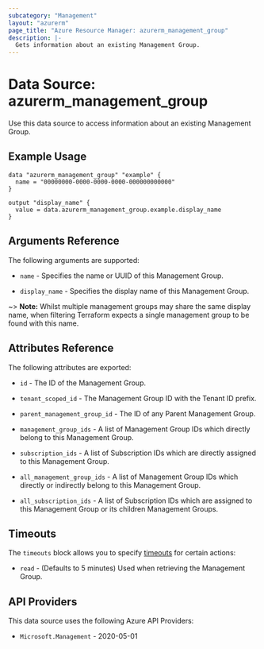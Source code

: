 ```yaml
---
subcategory: "Management"
layout: "azurerm"
page_title: "Azure Resource Manager: azurerm_management_group"
description: |-
  Gets information about an existing Management Group.
---
```


# Data Source: azurerm_management_group

Use this data source to access information about an existing Management Group.

## Example Usage

```hcl
data "azurerm_management_group" "example" {
  name = "00000000-0000-0000-0000-000000000000"
}

output "display_name" {
  value = data.azurerm_management_group.example.display_name
}
```

## Arguments Reference

The following arguments are supported:

* `name` - Specifies the name or UUID of this Management Group.

* `display_name` - Specifies the display name of this Management Group.

~> **Note:** Whilst multiple management groups may share the same display name, when filtering Terraform expects a single management group to be found with this name.

## Attributes Reference

The following attributes are exported:

* `id` - The ID of the Management Group.

* `tenant_scoped_id` - The Management Group ID with the Tenant ID prefix.

* `parent_management_group_id` - The ID of any Parent Management Group.

* `management_group_ids` - A list of Management Group IDs which directly belong to this Management Group.

* `subscription_ids` - A list of Subscription IDs which are directly assigned to this Management Group.

* `all_management_group_ids` - A list of Management Group IDs which directly or indirectly belong to this Management Group.

* `all_subscription_ids` - A list of Subscription IDs which are assigned to this Management Group or its children Management Groups.

## Timeouts

The `timeouts` block allows you to specify [timeouts](https://developer.hashicorp.com/terraform/language/resources/configure#define-operation-timeouts) for certain actions:

* `read` - (Defaults to 5 minutes) Used when retrieving the Management Group.

## API Providers
<!-- This section is generated, changes will be overwritten -->
This data source uses the following Azure API Providers:

* `Microsoft.Management` - 2020-05-01
